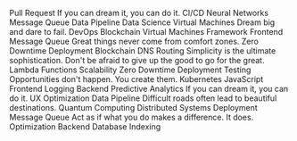 Pull Request If you can dream it, you can do it. CI/CD Neural Networks Message Queue Data Pipeline Data Science Virtual Machines Dream big and dare to fail.
DevOps Blockchain Virtual Machines Framework Frontend Message Queue Great things never come from comfort zones. Zero Downtime Deployment
Blockchain DNS Routing Simplicity is the ultimate sophistication. Don't be afraid to give up the good to go for the great. Lambda Functions Scalability Zero Downtime Deployment Testing Opportunities don't happen. You create them. Kubernetes JavaScript Frontend Logging Backend Predictive Analytics
If you can dream it, you can do it. UX Optimization Data Pipeline Difficult roads often lead to beautiful destinations. Quantum Computing Distributed Systems Deployment Message Queue Act as if what you do makes a difference. It does. Optimization Backend Database Indexing
